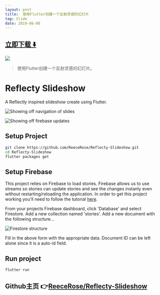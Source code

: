 ```yaml
---
layout: post
title:  使用Flutter创建一个反射灵感的幻灯片
tag: Slide
date: 2019-06-08
---
```


 


## [立即下载 ️⬇️ ](https://codeload.github.com/ReeceRose/Reflecty-Slideshow/zip/master) 
<p-5> 

 
![](https://flutterawesome.com/content/images/2019/03/Reflecty-Slideshowc.gif)
 
>
> 使用Flutter创建一个反射灵感的幻灯片。
>

 
# Reflecty Slideshow

A Reflectly inspired slideshow create using Flutter.

![Showing off navigation of slides](https://static.reecerose.com/images/projects/reflecty-slideshow/navigate.gif)

![Showing off firebase updates](https://static.reecerose.com/images/projects/reflecty-slideshow/update.gif)

## Setup Project

```bash
git clone https://github.com/ReeceRose/Reflecty-Slideshow.git
cd Reflecty-Slideshow
flutter packages get
```

## Setup Firebase

This project relies on Firebase to load stories. Firebase allows us to use streams so stories can update stories and see the changes instanly even without restarting/reloading the application.  In order to get this project working you'll need to follow the tutorial [here](https://firebase.google.com/docs/flutter/setup).

From your projects Firebase dashboard, click 'Database' and select Firestore. Add a new collection named 'stories'. Add a new document with the following structure...

![Firestore structure](https://static.reecerose.com/images/projects/reflecty-slideshow/structure.png)

Fill in the above form with the appropriate data. Document ID can be left alone since it is a auto-id field.

## Run project

```bash
flutter run
```
## Github主页 👉[ReeceRose/Reflecty-Slideshow](http://github.com/ReeceRose/Reflecty-Slideshow)